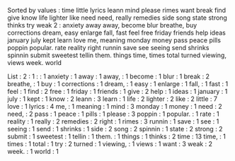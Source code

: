 Sorted by values :
time little lyrics leann mind please rimes want break find give know life lighter like need need, really remedies side song state strong thinks try weak 2 : anxiety away away, become blur breathe, buy corrections dream, easy enlarge fall, fast feel free friday friends help ideas january july kept learn love me, meaning monday money pass peace pills poppin popular. rate reality right runnin save see seeing send shrinks spinnin submit sweetest tellin them. things time, times total turned viewing, views week. world 

List :
2 : 1
: : 1
anxiety : 1
away : 1
away, : 1
become : 1
blur : 1
break : 2
breathe, : 1
buy : 1
corrections : 1
dream, : 1
easy : 1
enlarge : 1
fall, : 1
fast : 1
feel : 1
find : 2
free : 1
friday : 1
friends : 1
give : 2
help : 1
ideas : 1
january : 1
july : 1
kept : 1
know : 2
leann : 3
learn : 1
life : 2
lighter : 2
like : 2
little : 7
love : 1
lyrics : 4
me, : 1
meaning : 1
mind : 3
monday : 1
money : 1
need : 2
need, : 2
pass : 1
peace : 1
pills : 1
please : 3
poppin : 1
popular. : 1
rate : 1
reality : 1
really : 2
remedies : 2
right : 1
rimes : 3
runnin : 1
save : 1
see : 1
seeing : 1
send : 1
shrinks : 1
side : 2
song : 2
spinnin : 1
state : 2
strong : 2
submit : 1
sweetest : 1
tellin : 1
them. : 1
things : 1
thinks : 2
time : 13
time, : 1
times : 1
total : 1
try : 2
turned : 1
viewing, : 1
views : 1
want : 3
weak : 2
week. : 1
world : 1

